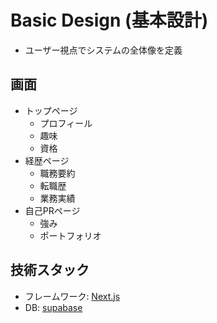 # Basic Design (基本設計)

- ユーザー視点でシステムの全体像を定義

## 画面

- トップページ
  - プロフィール
  - 趣味
  - 資格
- 経歴ページ
  - 職務要約
  - 転職歴
  - 業務実績
- 自己PRページ
  - 強み
  - ポートフォリオ

## 技術スタック

- フレームワーク: [Next.js](https://nextjsjp.org/)
- DB: [supabase](https://supabase.com/)
